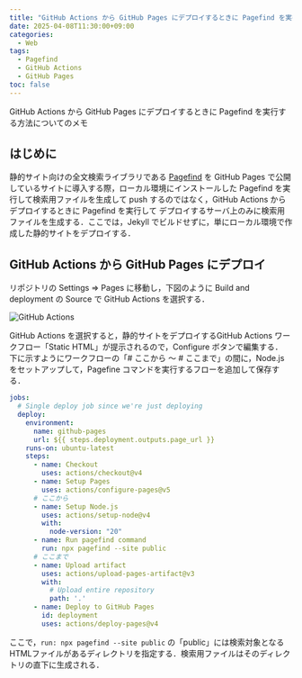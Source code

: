 ```yaml
---
title: "GitHub Actions から GitHub Pages にデプロイするときに Pagefind を実行する方法"
date: 2025-04-08T11:30:00+09:00
categories:
  - Web
tags:
  - Pagefind
  - GitHub Actions
  - GitHub Pages
toc: false
---
```


GitHub Actions から GitHub Pages にデプロイするときに Pagefind を実行する方法についてのメモ

## はじめに

静的サイト向けの全文検索ライブラリである [Pagefind](https://pagefind.app/) を GitHub Pages で公開しているサイトに導入する際，ローカル環境にインストールした Pagefind を実行して検索用ファイルを生成して push するのではなく，GitHub Actions からデプロイするときに Pagefind を実行して デプロイするサーバ上のみに検索用ファイルを生成する．ここでは，Jekyll でビルドせずに，単にローカル環境で作成した静的サイトをデプロイする．

## GitHub Actions から GitHub Pages にデプロイ

リポジトリの Settings ⇒ Pages に移動し，下図のように Build and deployment の Source で GitHub Actions を選択する．

![GitHub Actions]({{site.baseurl}}/images/build_and_deployment_github_actions.png)

GitHub Actions を選択すると，静的サイトをデプロイするGitHub Actions ワークフロー「Static HTML」が提示されるので，Configure ボタンで編集する． 下に示すようにワークフローの「# ここから ～ # ここまで」の間に，Node.js をセットアップして，Pagefine コマンドを実行するフローを追加して保存する．

```yaml
jobs:
  # Single deploy job since we're just deploying
  deploy:
    environment:
      name: github-pages
      url: ${{ steps.deployment.outputs.page_url }}
    runs-on: ubuntu-latest
    steps:
      - name: Checkout
        uses: actions/checkout@v4
      - name: Setup Pages
        uses: actions/configure-pages@v5
      # ここから
      - name: Setup Node.js
        uses: actions/setup-node@v4
        with:
          node-version: "20"
      - name: Run pagefind command
        run: npx pagefind --site public
      # ここまで
      - name: Upload artifact
        uses: actions/upload-pages-artifact@v3
        with:
          # Upload entire repository
          path: '.'
      - name: Deploy to GitHub Pages
        id: deployment
        uses: actions/deploy-pages@v4
```

ここで，`run: npx pagefind --site public` の「public」には検索対象となるHTMLファイルがあるディレクトリを指定する．検索用ファイルはそのディレクトリの直下に生成される．